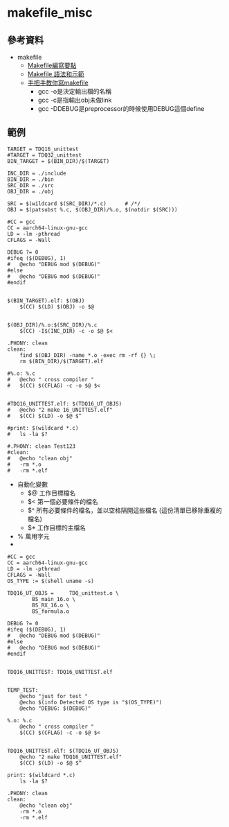 # makefile_misc
## 參考資料
* makefile
    * [Makefile編寫要點](https://hackmd.io/@zero6992/r1ePe1lFt)
    * [Makefile 語法和示範](/XdF11cBIR8aahe8bxU7gfw)
    * [手把手教你寫makefile](https://www.readfog.com/a/1685591356715667456)
        * gcc -o是決定輸出檔的名稱
        * gcc -c是指輸出obj未做link
        * gcc -DDEBUG是preprocessor的時候使用DEBUG這個define 


## 範例

```shell
TARGET = TDQ16_unittest
#TARGET = TDQ32_unittest
BIN_TARGET = $(BIN_DIR)/$(TARGET)

INC_DIR = ./include
BIN_DIR = ./bin
SRC_DIR = ./src
OBJ_DIR = ./obj

SRC = $(wildcard $(SRC_DIR)/*.c)      # /*/
OBJ = $(patsubst %.c, $(OBJ_DIR)/%.o, $(notdir $(SRC)))

#CC = gcc
CC = aarch64-linux-gnu-gcc
LD = -lm -pthread
CFLAGS = -Wall 
		
DEBUG ?= 0
#ifeq ($(DEBUG), 1)
#	@echo "DEBUG mod $(DEBUG)"
#else
#	@echo "DEBUG mod $(DEBUG)"
#endif


$(BIN_TARGET).elf: $(OBJ)
	$(CC) $(LD) $(OBJ) -o $@
    
 
$(OBJ_DIR)/%.o:$(SRC_DIR)/%.c
	$(CC) -I$(INC_DIR) -c -o $@ $<

.PHONY: clean
clean:
	find $(OBJ_DIR) -name *.o -exec rm -rf {} \;
	rm $(BIN_DIR)/$(TARGET).elf

#%.o: %.c
#	@echo " cross compiler "
#	$(CC) $(CFLAG) -c -o $@ $<


#TDQ16_UNITTEST.elf: $(TDQ16_UT_OBJS)
#	@echo "2 make 16_UNITTEST.elf"
#	$(CC) $(LD) -o $@ $^

#print: $(wildcard *.c)
#	ls -la $?

#.PHONY: clean Test123
#clean:
#	@echo "clean obj"
#	-rm *.o	
#	-rm *.elf
```
* 自動化變數
  * $@ 工作目標檔名
  * $< 第一個必要條件的檔名
  * $^ 所有必要條件的檔名，並以空格隔開這些檔名 (這份清單已移除重複的檔名)
  * $* 工作目標的主檔名
* % 萬用字元
* 
```shell=
#CC = gcc
CC = aarch64-linux-gnu-gcc
LD = -lm -pthread
CFLAGS = -Wall 
OS_TYPE := $(shell uname -s)

TDQ16_UT_OBJS = 	TDQ_unittest.o \
		BS_main_16.o \
		BS_RX_16.o \
		BS_formula.o
		
DEBUG ?= 0
#ifeq ($(DEBUG), 1)
#	@echo "DEBUG mod $(DEBUG)"
#else
#	@echo "DEBUG mod $(DEBUG)"
#endif


TDQ16_UNITTEST: TDQ16_UNITTEST.elf


TEMP_TEST: 	
	@echo "just for test "
	@echo $(info Detected OS type is "$(OS_TYPE)")
	@echo "DEBUG: $(DEBUG)"

%.o: %.c
	@echo " cross compiler "
	$(CC) $(CFLAG) -c -o $@ $<


TDQ16_UNITTEST.elf: $(TDQ16_UT_OBJS)
	@echo "2 make TDQ16_UNITTEST.elf"
	$(CC) $(LD) -o $@ $^

print: $(wildcard *.c)
	ls -la $?

.PHONY: clean 
clean:
	@echo "clean obj"
	-rm *.o	
	-rm *.elf

```
